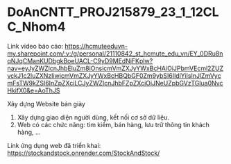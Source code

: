 # DoAnCNTT_PROJ215879_23_1_12CLC_Nhom4

Link video báo cáo: https://hcmuteeduvn-my.sharepoint.com/:v:/g/personal/21110842_st_hcmute_edu_vn/EY_0DRu8nqNJqCManKUDbgkBoeUACL-C9yD9MEdNjFKplw?nav=eyJyZWZlcnJhbEluZm8iOnsicmVmZXJyYWxBcHAiOiJPbmVEcml2ZUZvckJ1c2luZXNzIiwicmVmZXJyYWxBcHBQbGF0Zm9ybSI6IldlYiIsInJlZmVycmFsTW9kZSI6InZpZXciLCJyZWZlcnJhbFZpZXciOiJNeUZpbGVzTGlua0NvcHkifX0&e=AoThJS

Xây dựng Website bán giày	
1. Xây dựng giao diện người dùng, kết nối cơ sở dữ liệu.
2. Web có các chức năng: tìm kiếm, bán hàng, lưu trữ thông tin khách hàng, ...

Link ứng dụng web đã triển khai: https://stockandstock.onrender.com/StockAndStock/
